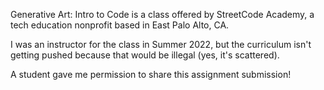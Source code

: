 Generative Art: Intro to Code is a class offered by StreetCode Academy, a tech education nonprofit based in East Palo Alto, CA.

I was an instructor for the class in Summer 2022, but the curriculum isn't getting pushed because that would be illegal (yes, it's scattered).

A student gave me permission to share this assignment submission!
